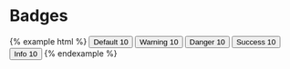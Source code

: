 # Badges

{% example html %}
<button class="btn" type="button">
    Default <span class="badge">10</span>
</button>
<button class="btn" type="button">
    Warning <span class="badge badge-warning">10</span>
</button>
<button class="btn" type="button">
    Danger <span class="badge badge-danger">10</span>
</button>
<button class="btn" type="button">
    Success <span class="badge badge-success">10</span>
</button>
<button class="btn" type="button">
    Info <span class="badge badge-info">10</span>
</button>
{% endexample %}